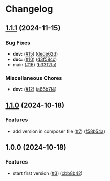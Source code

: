 # Changelog

## [1.1.1](https://github.com/nivseb/php-mock-server-connector/compare/v1.1.0...v1.1.1) (2024-11-15)


### Bug Fixes

* **dev:** ([#15](https://github.com/nivseb/php-mock-server-connector/issues/15)) ([dede62d](https://github.com/nivseb/php-mock-server-connector/commit/dede62d444ee43a91f50da1472e48d15b1a1d239))
* **doc:** ([#10](https://github.com/nivseb/php-mock-server-connector/issues/10)) ([d3f58cc](https://github.com/nivseb/php-mock-server-connector/commit/d3f58cc4a9fc0b62270c948730add28916966888))
* main ([#16](https://github.com/nivseb/php-mock-server-connector/issues/16)) ([b3312fa](https://github.com/nivseb/php-mock-server-connector/commit/b3312fa3a01be05654f6d99b5ef68db47fd112cc))


### Miscellaneous Chores

* **dev:** ([#12](https://github.com/nivseb/php-mock-server-connector/issues/12)) ([a66b7f4](https://github.com/nivseb/php-mock-server-connector/commit/a66b7f4e956457d19592e9f16a4cedd966654d04))

## [1.1.0](https://github.com/nivseb/php-mock-server-connector/compare/v1.0.0...v1.1.0) (2024-10-18)


### Features

* add version in composer file ([#7](https://github.com/nivseb/php-mock-server-connector/issues/7)) ([f58b54a](https://github.com/nivseb/php-mock-server-connector/commit/f58b54a6fc68099a3f3d83be7b30132f03100ba4))

## 1.0.0 (2024-10-18)


### Features

* start first version ([#3](https://github.com/nivseb/php-mock-server-connector/issues/3)) ([cbb8b42](https://github.com/nivseb/php-mock-server-connector/commit/cbb8b427b5b0f90660969afd83d07244ca488356))
